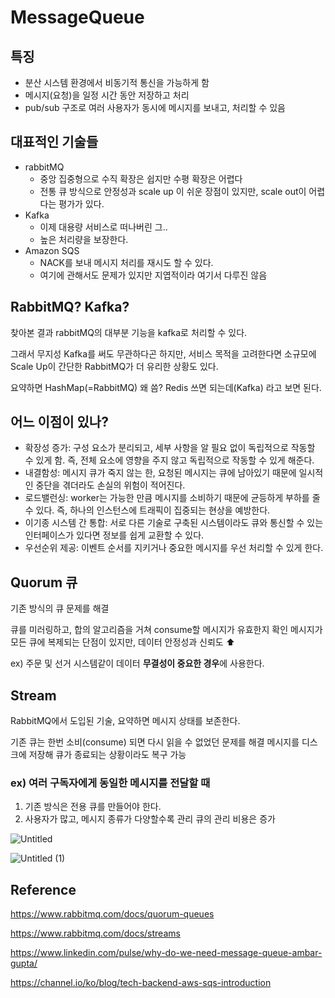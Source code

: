 # MessageQueue
## 특징

- 분산 시스템 환경에서 비동기적 통신을 가능하게 함
- 메시지(요청)을 일정 시간 동안 저장하고 처리
- pub/sub 구조로 여러 사용자가 동시에 메시지를 보내고, 처리할 수 있음

## 대표적인 기술들

- rabbitMQ
    - 중앙 집중형으로 수직 확장은 쉽지만 수평 확장은 어렵다
    - 전통 큐 방식으로 안정성과 scale up 이 쉬운 장점이 있지만, scale out이 어렵다는 평가가 있다.
- Kafka
    - 이제 대용량 서비스로 떠나버린 그..
    - 높은 처리량을 보장한다.
- Amazon SQS
    - NACK를 보내 메시지 처리를 재시도 할 수 있다.
    - 여기에 관해서도 문제가 있지만 지엽적이라 여기서 다루진 않음
## RabbitMQ? Kafka?

찾아본 결과 rabbitMQ의 대부분 기능을 kafka로 처리할 수 있다.

그래서 무지성 Kafka를 써도 무관하다곤 하지만, 서비스 목적을 고려한다면 소규모에 Scale Up이 간단한 RabbitMQ가 더 유리한 상황도 있다.

요약하면 HashMap(=RabbitMQ) 왜 씀? Redis 쓰면 되는데(Kafka) 라고 보면 된다.

## 어느 이점이 있나?

- 확장성 증가: 구성 요소가 분리되고, 세부 사항을 알 필요 없이 독립적으로 작동할 수 있게 함.
  즉, 전체 요소에 영향을 주지 않고 독립적으로 작동할 수 있게 해준다.
- 내결함성: 메시지 큐가 죽지 않는 한, 요청된 메시지는 큐에 남아있기 때문에 일시적인 중단을 겪더라도 손실의 위험이 적어진다.
- 로드밸런싱: worker는 가능한 만큼 메시지를 소비하기 때문에 균등하게 부하를 줄 수 있다.
  즉, 하나의 인스턴스에 트래픽이 집중되는 현상을 예방한다.
- 이기종 시스템 간 통합: 서로 다른 기술로 구축된 시스템이라도 큐와 통신할 수 있는 인터페이스가 있다면 정보를 쉽게 교환할 수 있다.
- 우선순위 제공: 이벤트 순서를 지키거나 중요한 메시지를 우선 처리할 수 있게 한다.

## Quorum 큐

기존 방식의 큐 문제를 해결

큐를 미러링하고, 합의 알고리즘을 거쳐 consume할 메시지가 유효한지 확인
메시지가 모든 큐에 복제되는 단점이 있지만, 데이터 안정성과 신뢰도 ⬆ 

ex) 주문 및 선거 시스템같이 데이터 **무결성이 중요한 경우**에 사용한다.

## Stream

RabbitMQ에서 도입된 기술, 요약하면 메시지 상태를 보존한다.

기존 큐는 한번 소비(consume) 되면 다시 읽을 수 없었던 문제를 해결 메시지를 디스크에 저장해 큐가 종료되는 상황이라도 복구 가능

### ex) 여러 구독자에게 동일한 메시지를 전달할 때

1. 기존 방식은 전용 큐를 만들어야 한다.
2. 사용자가 많고, 메시지 종류가 다양할수록 관리 큐의 관리 비용은 증가

![Untitled](https://github.com/kauKoala/Backend-Study/assets/7845568/5471163d-c4e0-4a2d-89cc-88f0ac8b436c)

![Untitled (1)](https://github.com/kauKoala/Backend-Study/assets/7845568/84767777-cce3-4dd6-b0aa-182f208bc1e8)

## Reference

https://www.rabbitmq.com/docs/quorum-queues

https://www.rabbitmq.com/docs/streams

https://www.linkedin.com/pulse/why-do-we-need-message-queue-ambar-gupta/

https://channel.io/ko/blog/tech-backend-aws-sqs-introduction